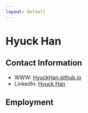 ```yaml
---
layout: default
---
```


# Hyuck Han

## Contact Information

* WWW: [HyuckHan.github.io](https://HyuckHan.github.io/)
* LinkedIn: [Hyuck Han](https://www.linkedin.com/in/hyuck-han-36026a47/)

## Employment
